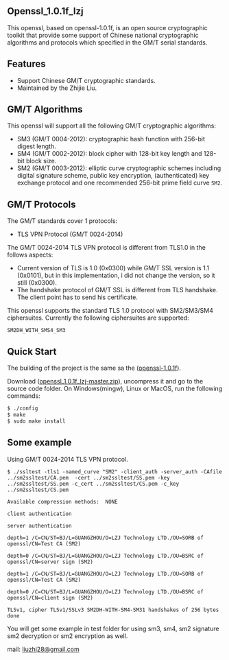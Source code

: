 ## Openssl_1.0.1f_lzj 


This openssl, based on openssl-1.0.1f, is an open source cryptographic toolkit that provide some support of Chinese national cryptographic algorithms and protocols which specified in the GM/T serial standards.


## Features

 - Support Chinese GM/T cryptographic standards.
 - Maintained by the Zhijie Liu. 

## GM/T Algorithms

This openssl will support all the following GM/T cryptographic algorithms:

 - SM3 (GM/T 0004-2012): cryptographic hash function with 256-bit digest length.
 - SM4 (GM/T 0002-2012): block cipher with 128-bit key length and 128-bit block size.
 - SM2 (GM/T 0003-2012): elliptic curve cryptographic schemes including digital signature scheme, public key encryption, (authenticated) key exchange protocol and one recommended 256-bit prime field curve `SM2`.

## GM/T Protocols

The GM/T standards cover 1 protocols:

 - TLS VPN Protocol  (GM/T 0024-2014)

The GM/T 0024-2014 TLS VPN protocol is different from TLS1.0 in the follows aspects:

 - Current version of TLS is 1.0 (0x0300) while GM/T SSL version is 1.1 (0x0101), but in this implementation, i did not change the version, so it still (0x0300).
 - The handshake protocol of GM/T SSL is different from TLS handshake. The client point has to send his certificate. 


This openssl supports the standard TLS 1.0 protocol with SM2/SM3/SM4 ciphersuites. Currently the following ciphersuites are supported:

```
SM2DH_WITH_SMS4_SM3
```

## Quick Start

The building of the project is the same sa the ([openssl-1.0.1f](https://www.openssl.org/source/old/1.0.1/)).

Download ([openssl_1.0.1f_lzj-master.zip](https://github.com/lzj2015/openssl_1.0.1f_lzj.git)), uncompress it and go to the source code folder. On Windows(mingw), Linux or MacOS, run the following commands:

 ```sh
 $ ./config
 $ make
 $ sudo make install
 ```
 
## Some example
Using GM/T 0024-2014 TLS VPN protocol.
```
$ ./ssltest -tls1 -named_curve "SM2" -client_auth -server_auth -CAfile ../sm2ssltest/CA.pem  -cert ../sm2ssltest/SS.pem -key ../sm2ssltest/SS.pem -c_cert ../sm2ssltest/CS.pem -c_key ../sm2ssltest/CS.pem

Available compression methods:  NONE

client authentication

server authentication

depth=1 /C=CN/ST=BJ/L=GUANGZHOU/O=LZJ Technology LTD./OU=SORB of openssl/CN=Test CA (SM2)

depth=0 /C=CN/ST=BJ/L=GUANGZHOU/O=LZJ Technology LTD./OU=BSRC of openssl/CN=server sign (SM2)

depth=1 /C=CN/ST=BJ/L=GUANGZHOU/O=LZJ Technology LTD./OU=SORB of openssl/CN=Test CA (SM2)

depth=0 /C=CN/ST=BJ/L=GUANGZHOU/O=LZJ Technology LTD./OU=BSRC of openssl/CN=client sign (SM2)

TLSv1, cipher TLSv1/SSLv3 SM2DH-WITH-SM4-SM31 handshakes of 256 bytes done
```

You will get some example in test folder for using sm3, sm4, sm2 signature sm2 decryption or sm2 encryption as well.



mail: liuzhj28@gmail.com
